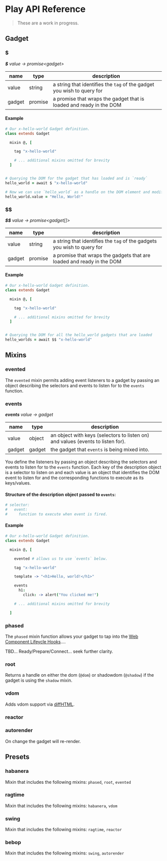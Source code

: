 # Play API Reference

> These are a work in progress.

## Gadget

### $

_**$** value &rarr; promise\<gadget\>_

| name     | type     | description                                            |
|----------|----------|--------------------------------------------------------|
| value    | string   | a string that identifies the `tag` of the gadget you wish to query for |
| gadget   | promise  | a promise that wraps the gadget that is loaded and ready in the DOM |

#### Example

```coffeescript
# Our x-hello-world Gadget definition.
class extends Gadget

  mixin @, [

    tag "x-hello-world"

    # ... additional mixins omitted for brevity
  ]


# Querying the DOM for the gadget that has loaded and is `ready`
hello_world = await $ "x-hello-world"

# Now we can use `hello_world` as a handle on the DOM element and modify it.
hello_world.value = "Hello, World!"
```

### $$

_**$$** value &rarr; promise\<gadget[]\>_

| name     | type     | description                                            |
|----------|----------|--------------------------------------------------------|
| value    | string   | a string that identifies the `tag` of the gadgets you wish to query for |
| gadget   | promise  | a promise that wraps the gadgets that are loaded and ready in the DOM |

#### Example

```coffeescript
# Our x-hello-world Gadget definition.
class extends Gadget

  mixin @, [

    tag "x-hello-world"

    # ... additional mixins omitted for brevity
  ]


# Querying the DOM for all the hello_world gadgets that are loaded
hello_worlds = await $$ "x-hello-world"
```

## Mixins

### evented

The `evented` mixin permits adding event listeners to a gadget by passing an
object describing the selectors and events to listen for to the `events` function.

### events

_**events** value &rarr; gadget_

| name     | type     | description                                            |
|----------|----------|--------------------------------------------------------|
| value    | object   | an object with keys (selectors to listen on) and values (events to listen for). |
| gadget   | gadget   | the gadget that `events` is being mixed into. |

You define the listeners by passing an object describing the selectors and
events to listen for to the `events` function. Each key of the description
object is a selector to listen on and each value is an object that identifies
the DOM event to listen for and the corresponding functions to execute as its
keys/values.

#### Structure of the description object passed to `events`:
```coffeescript
# selector:
#   event:
#     function to execute when event is fired.
```

#### Example

```coffeescript
# Our x-hello-world Gadget definition.
class extends Gadget

  mixin @, [

    evented # allows us to use `events` below.

    tag "x-hello-world"

    template -> "<h1>Hello, world!</h1>"

    events
      h1:
        click: -> alert("You clicked me!")

    # ... additional mixins omitted for brevity

  ]
```

### phased

The `phased` mixin function allows your gadget to tap into the [Web Component
Lifeycle Hooks](https://developer.mozilla.org/en-US/docs/Web/Web_Components/Using_custom_elements#Using_the_lifecycle_callbacks).... 

TBD... Ready/Prepare/Connect... seek further clarity.

### root

Returns a handle on either the dom (`@dom`) or shadowdom (`@shadow`) if the
gadget is using the `shadow` mixin.

### vdom

Adds vdom support via [diffHTML](https://github.com/tbranyen/diffhtml).

### reactor

### autorender

On change the gadget will re-render.

## Presets

### habanera

Mixin that includes the following mixins: `phased`, `root`, `evented`

### ragtime

Mixin that includes the following mixins: `habanera`, `vdom`

### swing

Mixin that includes the following mixins: `ragtime`, `reactor`

### bebop

Mixin that includes the following mixins: `swing`, `autorender`
